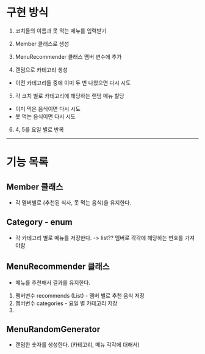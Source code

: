 # 구현 방식
1. 코치들의 이름과 못 먹는 메뉴를 입력받기
2. Member 클래스로 생성
3. MenuRecommender 클래스 멤버 변수에 추가

4. 랜덤으로 카테고리 생성
 - 이전 카테고리들 중에 이미 두 번 나왔으면 다시 시도
5. 각 코치 별로 카테고리에 해당하는 랜덤 메뉴 할당
 - 이미 먹은 음식이면 다시 시도
 - 못 먹는 음식이면 다시 시도
6. 4, 5를 요일 별로 반복

---

# 기능 목록
## Member 클래스
 - 각 멤버별로 (추천된 식사, 못 먹는 음식)을 유지한다.

## Category - enum 
- 각 카테고리 별로 메뉴를 저장한다. -> list?? 멤버로 각각에 해당하는 번호를 가져야함 

## MenuRecommender 클래스 
 - 메뉴를 추천해서 결과를 유지한다.
1. 멤버변수 recommends (List<Member>) - 멤버 별로 추천 음식 저장
2. 멤버변수 categories - 요일 별 카테고리 저장
3. 

## MenuRandomGenerator 
 - 랜덤한 숫자를 생성한다. (카테고리, 메뉴 각각에 대해서) 





